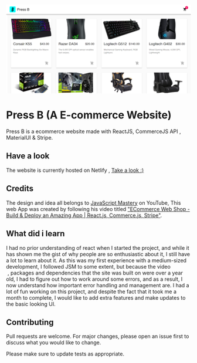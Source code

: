 ![](public/temp.PNG)
# Press B (A E-commerce Website)

Press B is a ecommerce website made with ReactJS, CommerceJS API , MaterialUI & Stripe.

## Have a look

The website is currently hosted on Netlify , [Take a look :)](https://pressb.netlify.app/)

## Credits
The design and idea all belongs to [JavaScript Mastery](https://www.youtube.com/channel/UCmXmlB4-HJytD7wek0Uo97A) on YouTube, This web App was created by following his video titled ["ECommerce Web Shop - Build & Deploy an Amazing App | React.js, Commerce.js, Stripe"](https://www.youtube.com/watch?v=377AQ0y6LPA).


## What did i learn
I had no prior understanding of react when I started the project, and while it has shown me the gist of why people are so enthusiastic about it, I still have a lot to learn about it. As this was my first experience with a medium-sized development, I followed JSM to some extent, but because the video  , packages and dependencies that the site was built on were over a year old, I had to figure out how to work around some errors, and as a result, I now understand how important error handling and management are.
I had a lot of fun working on this project, and despite the fact that it took me a month to complete, I would like to add extra features and make updates to the basic looking UI.

## Contributing
Pull requests are welcome. For major changes, please open an issue first to discuss what you would like to change.

Please make sure to update tests as appropriate.
